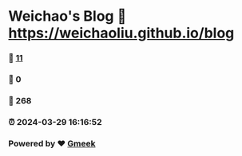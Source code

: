# Weichao's Blog :link: https://weichaoliu.github.io/blog 
### :page_facing_up: [11](https://weichaoliu.github.io/blog/tag.html) 
### :speech_balloon: 0 
### :hibiscus: 268 
### :alarm_clock: 2024-03-29 16:16:52 
### Powered by :heart: [Gmeek](https://github.com/Meekdai/Gmeek)
